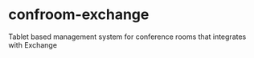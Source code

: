 # confroom-exchange
Tablet based management system for conference rooms that integrates with Exchange
